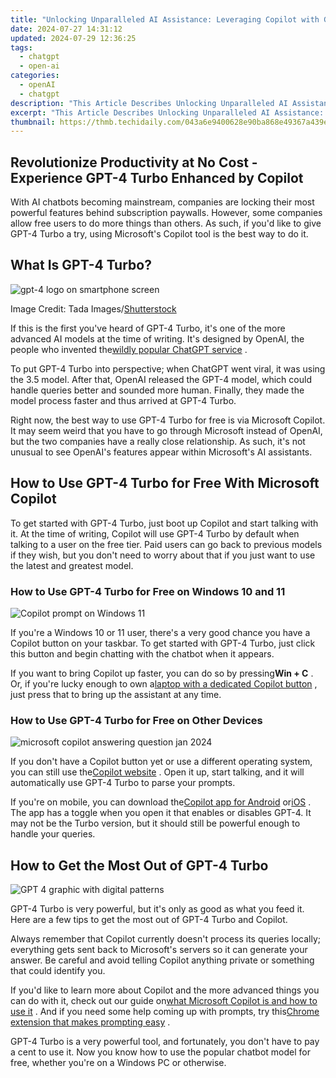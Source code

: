 ```yaml
---
title: "Unlocking Unparalleled AI Assistance: Leveraging Copilot with GPT-4 Turbo at Zero Cost"
date: 2024-07-27 14:31:12
updated: 2024-07-29 12:36:25
tags:
  - chatgpt
  - open-ai
categories:
  - openAI
  - chatgpt
description: "This Article Describes Unlocking Unparalleled AI Assistance: Leveraging Copilot with GPT-4 Turbo at Zero Cost"
excerpt: "This Article Describes Unlocking Unparalleled AI Assistance: Leveraging Copilot with GPT-4 Turbo at Zero Cost"
thumbnail: https://thmb.techidaily.com/043a6e9400628e90ba868e49367a439edaed6ed2655e7384611850ca4beac263.jpg
---
```


## Revolutionize Productivity at No Cost - Experience GPT-4 Turbo Enhanced by Copilot

 With AI chatbots becoming mainstream, companies are locking their most powerful features behind subscription paywalls. However, some companies allow free users to do more things than others. As such, if you'd like to give GPT-4 Turbo a try, using Microsoft's Copilot tool is the best way to do it.

## What Is GPT-4 Turbo?

![gpt-4 logo on smartphone screen](https://static1.makeuseofimages.com/wordpress/wp-content/uploads/2023/11/gpt-4-logo-on-smartphone-screen.jpg)

 Image Credit: Tada Images/[Shutterstock](https://www.shutterstock.com/image-photo/portland-usa-mar-15-2023-webpage-2275173419)

 If this is the first you've heard of GPT-4 Turbo, it's one of the more advanced AI models at the time of writing. It's designed by OpenAI, the people who invented the[wildly popular ChatGPT service](https://www.makeuseof.com/things-you-can-do-with-chatgpt/) .

 To put GPT-4 Turbo into perspective; when ChatGPT went viral, it was using the 3.5 model. After that, OpenAI released the GPT-4 model, which could handle queries better and sounded more human. Finally, they made the model process faster and thus arrived at GPT-4 Turbo.

 Right now, the best way to use GPT-4 Turbo for free is via Microsoft Copilot. It may seem weird that you have to go through Microsoft instead of OpenAI, but the two companies have a really close relationship. As such, it's not unusual to see OpenAI's features appear within Microsoft's AI assistants.

## How to Use GPT-4 Turbo for Free With Microsoft Copilot

 To get started with GPT-4 Turbo, just boot up Copilot and start talking with it. At the time of writing, Copilot will use GPT-4 Turbo by default when talking to a user on the free tier. Paid users can go back to previous models if they wish, but you don't need to worry about that if you just want to use the latest and greatest model.

### How to Use GPT-4 Turbo for Free on Windows 10 and 11

![Copilot prompt on Windows 11](https://static1.makeuseofimages.com/wordpress/wp-content/uploads/2024/03/copilot-prompt-on-windows-11.jpg)

 If you're a Windows 10 or 11 user, there's a very good chance you have a Copilot button on your taskbar. To get started with GPT-4 Turbo, just click this button and begin chatting with the chatbot when it appears.

 If you want to bring Copilot up faster, you can do so by pressing**Win + C** . Or, if you're lucky enough to own a[laptop with a dedicated Copilot button](https://www.makeuseof.com/microsofts-copilot-key-windows-11-pc/) , just press that to bring up the assistant at any time.

### How to Use GPT-4 Turbo for Free on Other Devices

![microsoft copilot answering question jan 2024](https://static1.makeuseofimages.com/wordpress/wp-content/uploads/2024/01/microsoft-copilot-answering-question-jan-2024.jpg)

 If you don't have a Copilot button yet or use a different operating system, you can still use the[Copilot website](https://copilot.microsoft.com/) . Open it up, start talking, and it will automatically use GPT-4 Turbo to parse your prompts.

 If you're on mobile, you can download the[Copilot app for Android](https://www.anrdoezrs.net/links/7251228/type/dlg/sid/UUmuoUeUpU2032122/https://play.google.com/store/apps/details?id=com.microsoft.copilot&hl=en&gl=US) or[iOS](https://apps.apple.com/us/app/microsoft-copilot/id6472538445) . The app has a toggle when you open it that enables or disables GPT-4\. It may not be the Turbo version, but it should still be powerful enough to handle your queries.

## How to Get the Most Out of GPT-4 Turbo

![GPT 4 graphic with digital patterns](https://static1.makeuseofimages.com/wordpress/wp-content/uploads/2024/01/gpt-4-graphic-with-digital-patterns.jpg)

 GPT-4 Turbo is very powerful, but it's only as good as what you feed it. Here are a few tips to get the most out of GPT-4 Turbo and Copilot.

 Always remember that Copilot currently doesn't process its queries locally; everything gets sent back to Microsoft's servers so it can generate your answer. Be careful and avoid telling Copilot anything private or something that could identify you.

 If you'd like to learn more about Copilot and the more advanced things you can do with it, check out our guide on[what Microsoft Copilot is and how to use it](https://www.makeuseof.com/what-is-microsoft-365-copilot/) . And if you need some help coming up with prompts, try this[Chrome extension that makes prompting easy](https://www.makeuseof.com/aiprm-chrome-extension-makes-chatgpt-prompting-easy/) .

 GPT-4 Turbo is a very powerful tool, and fortunately, you don't have to pay a cent to use it. Now you know how to use the popular chatbot model for free, whether you're on a Windows PC or otherwise.


<ins class="adsbygoogle"
     style="display:block"
     data-ad-format="autorelaxed"
     data-ad-client="ca-pub-7571918770474297"
     data-ad-slot="1223367746"></ins>



<ins class="adsbygoogle"
     style="display:block"
     data-ad-client="ca-pub-7571918770474297"
     data-ad-slot="8358498916"
     data-ad-format="auto"
     data-full-width-responsive="true"></ins>
